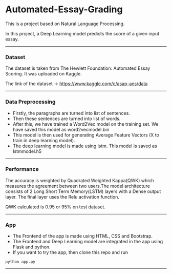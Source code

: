 # Automated-Essay-Grading
This is a project based on Natural Language Processing.

In this project, a Deep Learning model predicts the score of a given input essay.
_________________________________________________________________________________________________________________________________________________________________________________________
### Dataset
The dataset is taken from The Hewlett Foundation: Automated Essay Scoring. It was uploaded on Kaggle.

The link of the dataset -> https://www.kaggle.com/c/asap-aes/data
_________________________________________________________________________________________________________________________________________________________________________________________
### Data Preprocessing
* Firstly, the paragraphs are turned into list of sentences.
* Then these sentences are turned into list of words.
* After this, we have trained a Word2Vec model on the training set. We have saved this model as word2vecmodel.bin
* This model is then used for generating Average Feature Vectors (X to train in deep learning model).
* The deep learning model is made using lstm. This model is saved as lstmmodel.h5
_________________________________________________________________________________________________________________________________________________________________________________________
### Performance
The accuracy is weighted by Quadrated Weighted Kappa(QWK) which measures the agreement between two users.The model architecture consists of 2 Long Short Term Memory(LSTM) layers with a Dense output layer. The final layer uses the Relu activation function.

QWK calculated is 0.95 or 95% on test dataset.
_________________________________________________________________________________________________________________________________________________________________________________________
### App
- The Frontend of the app is made using HTML, CSS and Bootstrap.
- The Frontend and Deep Learning model are integrated in the app using Flask and python.
- If you want to try the app, then clone this repo and run
```
python app.py
```
_________________________________________________________________________________________________________________________________________________________________________________________
